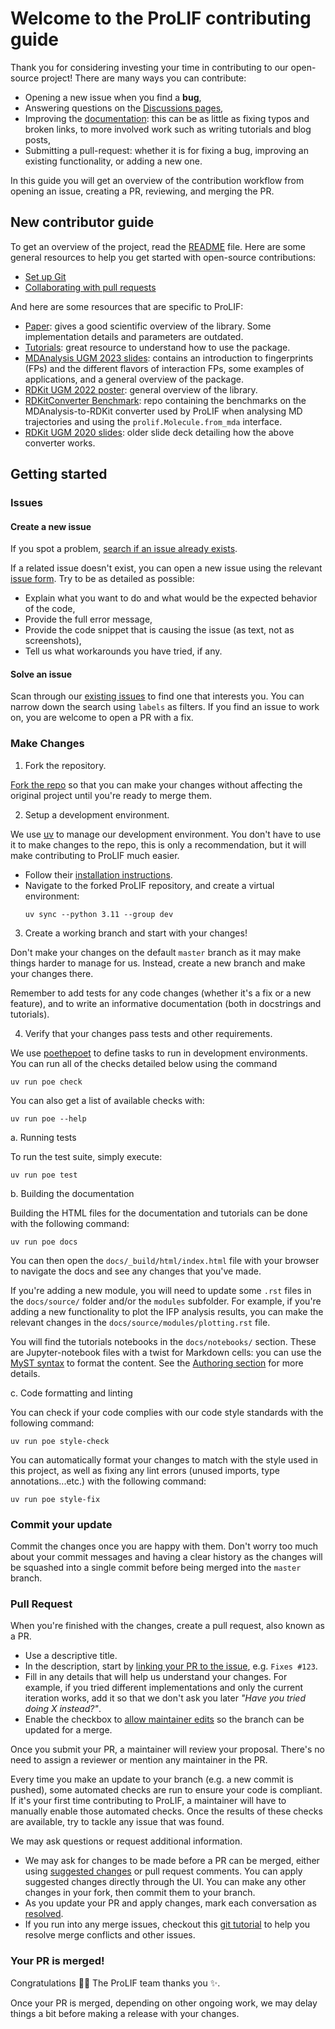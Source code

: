 # Welcome to the ProLIF contributing guide

Thank you for considering investing your time in contributing to our open-source project! There are
many ways you can contribute:

- Opening a new issue when you find a **bug**,
- Answering questions on the [Discussions pages](https://github.com/chemosim-lab/ProLIF/discussions),
- Improving the [documentation](https://prolif.readthedocs.io): this can be as little as fixing
  typos and broken links, to more involved work such as writing tutorials and blog posts,
- Submitting a pull-request: whether it is for fixing a bug, improving an existing
  functionality, or adding a new one.

In this guide you will get an overview of the contribution workflow from opening an issue, creating
a PR, reviewing, and merging the PR.


## New contributor guide

To get an overview of the project, read the [README](./README.md) file. Here are some general
resources to help you get started with open-source contributions:

- [Set up Git](https://docs.github.com/en/get-started/git-basics/set-up-git)
- [Collaborating with pull requests](https://docs.github.com/en/github/collaborating-with-pull-requests)

And here are some resources that are specific to ProLIF:

- [Paper](https://doi.org/10.1186/s13321-021-00548-6): gives a good scientific overview of the
  library. Some implementation details and parameters are outdated.
- [Tutorials](https://prolif.readthedocs.io/en/stable/source/tutorials.html): great resource to
  understand how to use the package.
- [MDAnalysis UGM 2023 slides](https://github.com/MDAnalysis/UGM2023/blob/main/presentation_materials/bouysset_cedric/slides.pdf):
  contains an introduction to fingerprints (FPs) and the different flavors of interaction FPs, some
  examples of applications, and a general overview of the package.
- [RDKit UGM 2022 poster](https://drive.google.com/file/d/1F6-IUSKSfx2QFRCRqm0uBdWk7SQSSLKN/view):
  general overview of the library.
- [RDKitConverter Benchmark](https://github.com/MDAnalysis/RDKitConverter-benchmark): repo
  containing the benchmarks on the MDAnalysis-to-RDKit converter used by ProLIF when analysing
  MD trajectories and using the `prolif.Molecule.from_mda` interface.
- [RDKit UGM 2020 slides](https://github.com/rdkit/UGM_2020/blob/master/Presentations/C%C3%A9dricBouysset_From_RDKit_to_the_Universe.pdf):
  older slide deck detailing how the above converter works.
  

## Getting started

### Issues

#### Create a new issue

If you spot a problem, [search if an issue already exists](https://docs.github.com/en/github/searching-for-information-on-github/searching-on-github/searching-issues-and-pull-requests#search-by-the-title-body-or-comments).

If a related issue doesn't exist, you can open a new issue using the relevant
[issue form](https://github.com/chemosim-lab/ProLIF/issues/new/choose). Try to be as detailed as
possible:

- Explain what you want to do and what would be the expected behavior of the code,
- Provide the full error message,
- Provide the code snippet that is causing the issue (as text, not as screenshots),
- Tell us what workarounds you have tried, if any.

#### Solve an issue

Scan through our [existing issues](https://github.com/chemosim-lab/ProLIF/issues) to find one that
interests you. You can narrow down the search using `labels` as filters. If you find an issue to
work on, you are welcome to open a PR with a fix.

### Make Changes

1. Fork the repository.

[Fork the repo](https://docs.github.com/en/github/getting-started-with-github/fork-a-repo#fork-an-example-repository) 
so that you can make your changes without affecting the original project until you're ready to merge
them.

2. Setup a development environment.

We use [uv](https://docs.astral.sh/uv/) to manage our development environment. You don't have to use
it to make changes to the repo, this is only a recommendation, but it will make contributing to
ProLIF much easier.

- Follow their [installation instructions](https://docs.astral.sh/uv/getting-started/installation/).
- Navigate to the forked ProLIF repository, and create a virtual environment:
  ```
  uv sync --python 3.11 --group dev
  ```

3. Create a working branch and start with your changes!

Don't make your changes on the default `master` branch as it may make things harder to manage for
us. Instead, create a new branch and make your changes there.

Remember to add tests for any code changes (whether it's a fix or a new feature), and to write
an informative documentation (both in docstrings and tutorials).

4. Verify that your changes pass tests and other requirements.

We use [poethepoet](https://poethepoet.natn.io/) to define tasks to run in development environments.
You can run all of the checks detailed below using the command
```
uv run poe check
```

You can also get a list of available checks with:
```
uv run poe --help
```

  a. Running tests

To run the test suite, simply execute:
```
uv run poe test
```

  b. Building the documentation

Building the HTML files for the documentation and tutorials can be done with the following command:
```
uv run poe docs
```
You can then open the `docs/_build/html/index.html` file with your browser to navigate the docs and
see any changes that you've made.

If you're adding a new module, you will need to update some `.rst` files in the `docs/source/`
folder and/or the `modules` subfolder. For example, if you're adding a new functionality to plot
the IFP analysis results, you can make the relevant changes in the
`docs/source/modules/plotting.rst` file.

You will find the tutorials notebooks in the `docs/notebooks/` section. These are Jupyter-notebook
files with a twist for Markdown cells: you can use the
[MyST syntax](https://myst-nb.readthedocs.io/en/latest/authoring/jupyter-notebooks.html#syntax)
to format the content. See the [Authoring section](https://myst-parser.readthedocs.io/en/latest/syntax/typography.html)
for more details.

  c. Code formatting and linting

You can check if your code complies with our code style standards with the following command:
```
uv run poe style-check
```

You can automatically format your changes to match with the style used in this project, as well as
fixing any lint errors (unused imports, type annotations...etc.) with the following command:

```
uv run poe style-fix
```


### Commit your update

Commit the changes once you are happy with them. Don't worry too much about your commit messages and
having a clear history as the changes will be squashed into a single commit before being merged into
the `master` branch. 

### Pull Request

When you're finished with the changes, create a pull request, also known as a PR.

- Use a descriptive title.
- In the description, start by
  [linking your PR to the issue](https://docs.github.com/en/issues/tracking-your-work-with-issues/linking-a-pull-request-to-an-issue),
  e.g. `Fixes #123`.
- Fill in any details that will help us understand your changes. For example, if you tried different
  implementations and only the current iteration works, add it so that we don't ask you later
  *"Have you tried doing X instead?"*.
- Enable the checkbox to
  [allow maintainer edits](https://docs.github.com/en/github/collaborating-with-issues-and-pull-requests/allowing-changes-to-a-pull-request-branch-created-from-a-fork) so the branch can be updated for a
  merge.

Once you submit your PR, a maintainer will review your proposal. There's no need to assign a
reviewer or mention any maintainer in the PR.

Every time you make an update to your branch (e.g. a new commit is pushed), some automated checks
are run to ensure your code is compliant. If it's your first time contributing to ProLIF, a
maintainer will have to manually enable those automated checks. Once the results of these checks
are available, try to tackle any issue that was found.

We may ask questions or request additional information.

- We may ask for changes to be made before a PR can be merged, either using
[suggested changes](https://docs.github.com/en/github/collaborating-with-issues-and-pull-requests/incorporating-feedback-in-your-pull-request)
or pull request comments. You can apply suggested changes directly through the UI. You can make any
other changes in your fork, then commit them to your branch.
- As you update your PR and apply changes, mark each conversation as
  [resolved](https://docs.github.com/en/github/collaborating-with-issues-and-pull-requests/commenting-on-a-pull-request#resolving-conversations).
- If you run into any merge issues, checkout this
  [git tutorial](https://github.com/skills/resolve-merge-conflicts) to help you resolve merge
  conflicts and other issues.

### Your PR is merged!

Congratulations :tada::tada: The ProLIF team thanks you :sparkles:.

Once your PR is merged, depending on other ongoing work, we may delay things a bit before making
a release with your changes.
